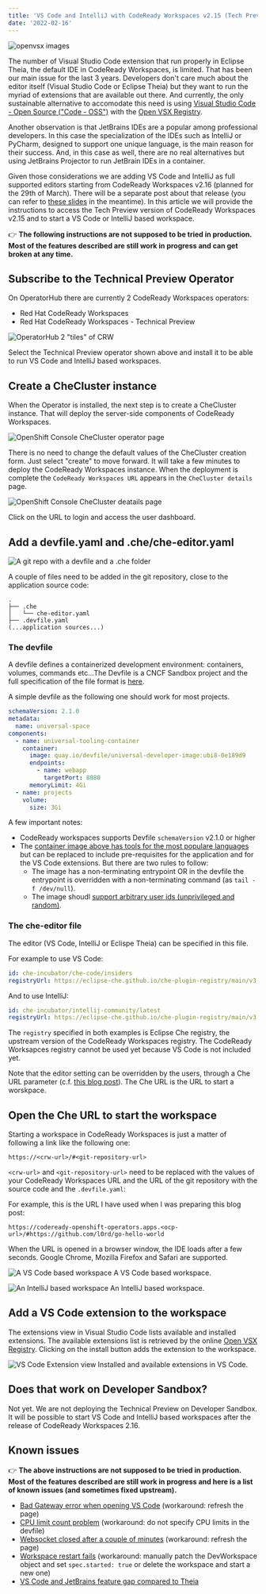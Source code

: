 ```yaml
---
title: 'VS Code and IntelliJ with CodeReady Workspaces v2.15 (Tech Preview)'
date: '2022-02-16'
---
```

![openvsx images](/images/vs-code-crw/openvsx.png "Subscribe to the Technical Preview")

The number of Visual Studio Code extension that run properly in Eclipse Theia, the default IDE in CodeReady Workspaces, is limited. That has been our main issue for the last 3 years. Developers don't care much about the editor itself (Visual Studio Code or Eclipse Theia) but they want to run the myriad of extensions that are available out there. And currently, the only sustainable alternative to accomodate this need is using [Visual Studio Code - Open Source ("Code - OSS")](https://github.com/Microsoft/vscode) with the [Open VSX Registry](https://open-vsx.org/).

Another observation is that JetBrains IDEs are a popular among professional developers. In this case the specialization of the IDEs such as IntelliJ or PyCharm, designed to support one unique language, is the main reason for their success. And, in this case as well, there are no real alternatives but using JetBrains Projector to run JetBrain IDEs in a container.

Given those considerations we are adding VS Code and IntelliJ as full supported editors starting from CodeReady Workspaces v2.16 (planned for the 29th of March). There will be a separate post about that release (you can refer to [these slides](https://docs.google.com/presentation/d/169CilKS4fCmzO_zBBw4xOchL9sVjsnNfX0FWyq-YQCw/edit#slide=id.gebc30d678a_0_79) in the meantime). In this article we will provide the instructions to access the Tech Preview version of CodeReady Workspaces v2.15 and to start a VS Code or IntelliJ based workspace.

👉 **The following instructions are not supposed to be tried in production. Most of the features described are still work in progress and can get broken at any time.**

## Subscribe to the Technical Preview Operator

On OperatorHub there are currently 2 CodeReady Workspaces operators: 
 - Red Hat CodeReady Workspaces
 - Red Hat CodeReady Workspaces - Technical Preview
 
![OperatorHub 2 "tiles" of CRW](/images/vs-code-crw/subscription.png "Subscribe to the Technical Preview")

Select the Technical Preview operator shown above and install it to be able to run VS Code and IntelliJ based workspaces.

## Create a CheCluster instance

When the Operator is installed, the next step is to create a CheCluster instance. That will deploy the server-side components of CodeReady Workspaces.

![OpenShift Console CheCluster operator page](/images/vs-code-crw/new-instance.png "Create a new CheCluster instance")

There is no need to change the default values of the CheCluster creation form. Just select "create" to move forward. It will take a few minutes to deploy the CodeReady Workspaces instance. When the deployment is complete the `CodeReady Workspaces URL` appears in the `CheCluster details` page.

![OpenShift Console CheCluster deatails page](/images/vs-code-crw/new-instance-ready.png "CodeReady Workspaces URL appears and it's ready to serve requests")

Click on the URL to login and access the user dashboard.

## Add a devfile.yaml and .che/che-editor.yaml

![A git repo with a devfile and a .che folder](/images/vs-code-crw/devfile-and-dotche.png "The required files in a git repository")

A couple of files need to be added in the git repository, close to the application source code:

```
.
├── .che
│   └── che-editor.yaml
├── .devfile.yaml
(...application sources...)
```

### The devfile

A devfile defines a containerized development environment: containers, volumes, commands etc...The Devfile is a CNCF Sandbox project and the full specification of the file format is [here](https://devfile.io/docs/devfile/2.1.0/user-guide/api-reference.html).

A simple devfile as the following one should work for most projects.

```yaml
schemaVersion: 2.1.0
metadata:
  name: universal-space
components:
  - name: universal-tooling-container
    container:
      image: quay.io/devfile/universal-developer-image:ubi8-0e189d9
      endpoints:
        - name: webapp
          targetPort: 8080
      memoryLimit: 4Gi
  - name: projects
    volume:
      size: 3Gi
```

A few important notes:

- CodeReady workspaces supports Devfile `schemaVersion` v2.1.0 or higher
- The [container image above has tools for the most populare languages](https://github.com/devfile/developer-images/#developer-universal-image) but can be replaced to include pre-requisites for the application and for the VS Code extensions. But there are two rules to follow:
  - The image has a non-terminating entrypoint OR in the devfile the entrypoint is overridden with a non-terminating command (as `tail -f /dev/null`).
  - The image shoudl [support arbitrary user ids (unprivileged and random)](https://docs.openshift.com/container-platform/4.9/openshift_images/create-images.html#images-create-guide-openshift_create-images).


### The che-editor file

The editor (VS Code, IntelliJ or Eclispe Theia) can be specified in this file. 

For example to use VS Code:

```yaml
id: che-incubator/che-code/insiders
registryUrl: https://eclipse-che.github.io/che-plugin-registry/main/v3
```

And to use IntelliJ:

```yaml
id: che-incubator/intellij-community/latest
registryUrl: https://eclipse-che.github.io/che-plugin-registry/main/v3
```

The `registry` specified in both examples is Eclipse Che registry, the upstream version of the CodeReady Workspaces registry. The CodeReady Worksapces registry cannot be used yet because VS Code is not included yet.

Note that the editor setting can be overridden by the users, through a Che URL parameter (c.f. [this blog post](https://che.eclipseprojects.io/2021/12/20/@florent.benoit-authoring-a-url-to-start-a-workspace.html)). The Che URL is the URL to start a worskpace. 


## Open the Che URL to start the workspace

Starting a workspace in CodeReady Workspaces is just a matter of following a link like the following one: 

```
https://<crw-url>/#<git-repository-url>
```

`<crw-url>` and `<git-repository-url>` need to be replaced with the values of your CodeReady Workspaces URL and the URL of the git repository with the source code and the `.devfile.yaml`:


For example, this is the URL I have used when I was preparing this blog post:

```
https://codeready-openshift-operators.apps.<ocp-url>/#https://github.com/l0rd/go-hello-world
```

When the URL is opened in a browser window, the IDE loads after a few seconds. Google Chrome, Mozilla Firefox and Safari are supported.

![A VS Code based workspace](/images/vs-code-crw/vscode.png "VS Code based workspace")
A VS Code based workspace.

![An IntelliJ based workspace](/images/vs-code-crw/intellij.png "IntelliJ Code based workspace")
An IntelliJ based workspace.

## Add a VS Code extension to the workspace

The extensions view in Visual Studio Code lists available and installed extensions. The available extensions list is retrieved by the online [Open VSX Registry](). Clicking on the install button adds the extension to the workspace. 

![VS Code Extension view](/images/vs-code-crw/extensions-view.png "VS Code Extensions view")
Installed and available extensions in VS Code.

## Does that work on Developer Sandbox?

Not yet. We are not deploying the Technical Preview on Developer Sandbox. It will be possible to start VS Code and IntelliJ based workspaces after the release of CodeReady Workspaces 2.16.

## Known issues

👉 **The above instructions are not supposed to be tried in production. Most of the features described are still work in progress and here is a list of known issues (and sometimes fixed upstream).**

- [Bad Gateway error when opening VS Code](https://github.com/eclipse/che/issues/21099) (workaround: refresh the page)
- [CPU limit count problem](https://github.com/che-incubator/che-code/pull/10/files) (workaround: do not specify CPU limits in the devfile)
- [Websocket closed after a couple of minutes](https://github.com/eclipse/che/issues/21024) (workaround: refresh the page)
- [Workspace restart fails](https://github.com/eclipse/che/issues/21085) (workaround: manually patch the DevWorkspace object and set `spec.started: true` or delete the workspace and start a new one)
- [VS Code and JetBrains feature gap compared to Theia](https://github.com/eclipse/che/issues/21144)

